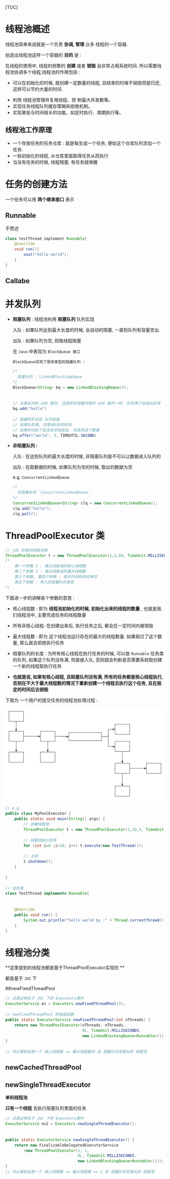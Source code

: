 [TOC]

# 线程池概述

线程池简单来说就是一个负责 **协调, 管理** 众多 线程的一个容器.

创造出线程池这样一个容器的 **目的** 是 : 

在线程的使用中, 线程的频繁的 **创建** 或者 **销毁** 会非常占用系统时间. 所以需要线程池协调多个线程,线程池的作用包括 :

* 可以在初始化的时候, 就创建一定数量的线程, 且结束的时候不销毁而是归还, 这样可以节约大量的时间.

- 利用 线程池管理并复用线程、控 制最大并发数等。
- 实现任务线程队列缓存策略和拒绝机制。
- 实现某些与时间相关的功能，如定时执行、周期执行等。



## 线程池工作原理

- 一个存放任务的任务仓库 : 就是每生成一个任务, 便给这个仓库队列添加一个任务.
- 一些初始化的线程, 从仓库里面取得任务从而执行
- 当没有任务的时候, 线程阻塞, 有任务就唤醒



# 任务的创建方法

一个任务可以用 **两个继承接口** 表示

## Runnable 

不赘述

~~~java
class testThread implement Runnable{
	@override
    void run(){
        sout("hello world");
    }
}
~~~



## Callabe





# 并发队列

* **阻塞队列**  : 线程池利用 **阻塞队列** 队列实现

  入队 : 如果队列达到最大长度的时候, 会自动的阻塞, 一直到队列有容量空出.

  出队 : 如果队列为空, 则取线程阻塞

  在 `Java` 中表现为 `BlockQueue 接口` 

  `BlockQueue实现了很多类型的阻塞队列 : `

  ~~~java	
  /*
  	阻塞队列 : LinkedBlockingDeque
  */
  BlockQueue<String> bq = new LinkedBlockingDeque(3);
  
  
  // 注意此时的 add 操作, 还是和非阻塞对类的 add 操作一样, 队列满了会抛出异常
  bq.add("hello")
      
  // 阻塞的形式给 队列加值
  // 如果队列满, 则等待3秒的时间
  // 如果时间到了还没有添加进去, 则丢弃这个数据
  bq.offer("world", 3, TIMEUTIL.SECOND)
  ~~~





* **非阻塞队列 :** 

  入队 : 在达到队列的最大长度的时候, 非阻塞队列是不可以让数据进入队列的

  出队 : 在取数据的时候, 如果队列为空的时候, 取出的数据为空

  e.g. `ConcurrentLinkedQueue`

  ```java
  /*
  	非阻塞队列 `ConcurrentLinkedQueue`
  */
  ConcurrentLinkedQueue<String> clq = new ConcurrentLinkedQueue();
  clq.add("hello");
  clq.poll();
  ```





# ThreadPoolExecutor 类

~~~java
// jdk 封装的线程池类
ThreadPoolExecutor t = new ThreadPoolExecutor(1,3,50, TimeUnit.MILLISECONDS, new LinkBlockingQueue<Runnable>(3));
/*
    第一个参数 1 : 表示线程池的核心线程数
    第二个参数 3 : 表示线程池的最大线程数
    第三个参数, 第四个参数 : 表示时间和时间单位
    第五个参数 : 传入的阻塞队列类型
*/
~~~

下面进一步的讲解各个参数的意思 :

* 核心线程数 : 即为 **线程池初始化的时候, 初始化出来的线程的数量** , 也就是我们线程池中, 主要完成任务的线程数量

* 所有非核心线程: 在创建出来后, 执行任务之后, 都会在一定时间内被销毁

* 最大线程数 : 即为 这个线程池运行存在的最大的线程数量. 如果超过了这个数量, 那么就会拒绝执行任务

* 阻塞队列的长度 : 为所有核心线程在执行任务的时候, 可以放 `Runnable` 任务类的队列, 如果这个队列没有满, 则直接入队, 否则就会判断是否需要系统取创建一个新的线程取执行任务

* **也就是说, 如果有核心线程, 且阻塞队列没有满, 所有的任务都是核心线程执行, 否则在不大于最大线程数的情况下重新创建一个线程去执行这个任务, 且在规定的时间后去销毁**


下面为 一个用户的提交任务的线程池处理过程 :

<img src='../image/ThreadPoolExecutor-2019-08-31.svg' />

~~~java
// e.g.
public class MyPoolExecutor {
    public static void main(String[] args) {
        // 创建线程池
        ThreadPoolExecutor t = new ThreadPoolExecutor(1,10,3, TimeUnit.SECONDS, new LinkedBlockingDeque<>(3));

        // 线程池执行任务
        for (int i=0 ;i<10; i++) t.execute(new TestThread());

        // 关闭
        t.shutdown();
    }

}

// 任务类
class TestThread implements Runnable{


    @Override
    public void run() {
        System.out.println("hello world by :" + Thread.currentThread().getName());
    }
}

~~~



# 线程池分类

**这里提到的线程池都是基于ThreadPoolExecutor实现的 **

都是基于 `JUC` 下



##newFixedThreadPool

~~~java
// 注意这种位于 JUC 下的 Executors类中 
ExecutorService es = Executors.newFixedThreadPool(3);

// newFixedThreadPool 的构造函数
public static ExecutorService newFixedThreadPool(int nThreads) {
    return new ThreadPoolExecutor(nThreads, nThreads,
                                  0L, TimeUnit.MILLISECONDS,
                                  new LinkedBlockingQueue<Runnable>());
}

// 可以看到这是一个 核心线程数 == 最大线程数的 且 阻塞队列无限长的 线程池
~~~



## newCachedThreadPool



## newSingleThreadExecutor

**单利线程池**

**只有一个线程** 去执行阻塞队列里面的任务

~~~java
// 注意这种位于 JUC 下的 Executors类中 
ExecutorService es2 = Executors.newSingleThreadExecutor();


public static ExecutorService newSingleThreadExecutor() {
    return new FinalizableDelegatedExecutorService
        (new ThreadPoolExecutor(1, 1,
                                0L, TimeUnit.MILLISECONDS,
                                new LinkedBlockingQueue<Runnable>()));
}
// 可以看到这是一个 核心线程数 == 最大线程数 == 1 且 阻塞队列无限长的 线程池
~~~











